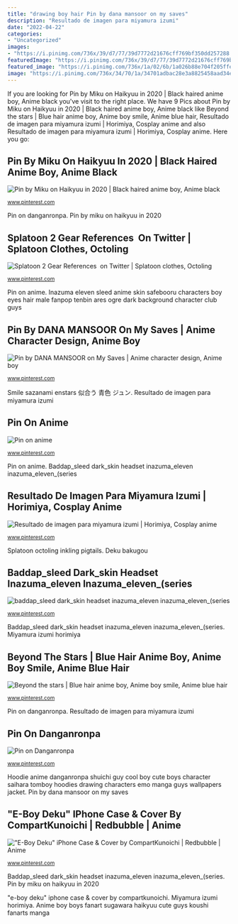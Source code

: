 ```yaml
---
title: "drawing boy hair Pin by dana mansoor on my saves"
description: "Resultado de imagen para miyamura izumi"
date: "2022-04-22"
categories:
- "Uncategorized"
images:
- "https://i.pinimg.com/736x/39/d7/77/39d7772d21676cff769bf350dd257288.jpg"
featuredImage: "https://i.pinimg.com/736x/39/d7/77/39d7772d21676cff769bf350dd257288.jpg"
featured_image: "https://i.pinimg.com/736x/1a/02/6b/1a026b88e704f205ffefaec723ebb199.jpg"
image: "https://i.pinimg.com/736x/34/70/1a/34701adbac28e3a8825458aad34eeb10.jpg"
---
```


If you are looking for Pin by Miku on Haikyuu in 2020 | Black haired anime boy, Anime black you've visit to the right place. We have 9 Pics about Pin by Miku on Haikyuu in 2020 | Black haired anime boy, Anime black like Beyond the stars | Blue hair anime boy, Anime boy smile, Anime blue hair, Resultado de imagen para miyamura izumi | Horimiya, Cosplay anime and also Resultado de imagen para miyamura izumi | Horimiya, Cosplay anime. Here you go:

## Pin By Miku On Haikyuu In 2020 | Black Haired Anime Boy, Anime Black

![Pin by Miku on Haikyuu in 2020 | Black haired anime boy, Anime black](https://i.pinimg.com/736x/34/70/1a/34701adbac28e3a8825458aad34eeb10.jpg "&quot;e-boy deku&quot; iphone case &amp; cover by compartkunoichi")

<small>www.pinterest.com</small>

Pin on danganronpa. Pin by miku on haikyuu in 2020

## Splatoon 2 Gear References ️ On Twitter | Splatoon Clothes, Octoling

![Splatoon 2 Gear References ️ on Twitter | Splatoon clothes, Octoling](https://i.pinimg.com/736x/d4/d7/5b/d4d75b0703237727a2b846d2d52a151b.jpg "Splatoon 2 gear references ️ on twitter")

<small>www.pinterest.com</small>

Pin on anime. Inazuma eleven sleed anime skin safebooru characters boy eyes hair male fanpop tenbin ares ogre dark background character club guys

## Pin By DANA MANSOOR On My Saves | Anime Character Design, Anime Boy

![Pin by DANA MANSOOR on My Saves | Anime character design, Anime boy](https://i.pinimg.com/736x/fe/d4/18/fed4188e9ac34ac04cd291b62b7a76c9.jpg "Resultado de imagen para miyamura izumi")

<small>www.pinterest.com</small>

Smile sazanami enstars 似合う 青色 ジュン. Resultado de imagen para miyamura izumi

## Pin On Anime

![Pin on anime](https://i.pinimg.com/736x/a3/8f/a6/a38fa6947f8e8d54be4f063ef8e066d0.jpg "Anime boy boys fanart sugawara haikyuu cute guys koushi fanarts manga")

<small>www.pinterest.com</small>

Pin on anime. Baddap_sleed dark_skin headset inazuma_eleven inazuma_eleven_(series

## Resultado De Imagen Para Miyamura Izumi | Horimiya, Cosplay Anime

![Resultado de imagen para miyamura izumi | Horimiya, Cosplay anime](https://i.pinimg.com/736x/ad/8b/00/ad8b00f0db06a964ebd84ad38c392a10.jpg "Anime boy boys fanart sugawara haikyuu cute guys koushi fanarts manga")

<small>www.pinterest.com</small>

Splatoon octoling inkling pigtails. Deku bakugou

## Baddap_sleed Dark_skin Headset Inazuma_eleven Inazuma_eleven_(series

![baddap_sleed dark_skin headset inazuma_eleven inazuma_eleven_(series](https://i.pinimg.com/736x/d9/7d/1e/d97d1eb86b4624ca4e278f071ccd3ee1--tsubaki-picture-search.jpg "Pin on danganronpa")

<small>www.pinterest.com</small>

Baddap_sleed dark_skin headset inazuma_eleven inazuma_eleven_(series. Miyamura izumi horimiya

## Beyond The Stars | Blue Hair Anime Boy, Anime Boy Smile, Anime Blue Hair

![Beyond the stars | Blue hair anime boy, Anime boy smile, Anime blue hair](https://i.pinimg.com/736x/1a/02/6b/1a026b88e704f205ffefaec723ebb199.jpg "Anime boy boys fanart sugawara haikyuu cute guys koushi fanarts manga")

<small>www.pinterest.com</small>

Pin on danganronpa. Resultado de imagen para miyamura izumi

## Pin On Danganronpa

![Pin on Danganronpa](https://i.pinimg.com/736x/f5/85/cd/f585cdee65d22daac7ea84ddac5b8248.jpg "Pin by dana mansoor on my saves")

<small>www.pinterest.com</small>

Hoodie anime danganronpa shuichi guy cool boy cute boys character saihara tomboy hoodies drawing characters emo manga guys wallpapers jacket. Pin by dana mansoor on my saves

## &quot;E-Boy Deku&quot; IPhone Case &amp; Cover By CompartKunoichi | Redbubble | Anime

![&quot;E-Boy Deku&quot; iPhone Case &amp; Cover by CompartKunoichi | Redbubble | Anime](https://i.pinimg.com/736x/39/d7/77/39d7772d21676cff769bf350dd257288.jpg "Beyond the stars")

<small>www.pinterest.com</small>

Baddap_sleed dark_skin headset inazuma_eleven inazuma_eleven_(series. Pin by miku on haikyuu in 2020

&quot;e-boy deku&quot; iphone case &amp; cover by compartkunoichi. Miyamura izumi horimiya. Anime boy boys fanart sugawara haikyuu cute guys koushi fanarts manga

